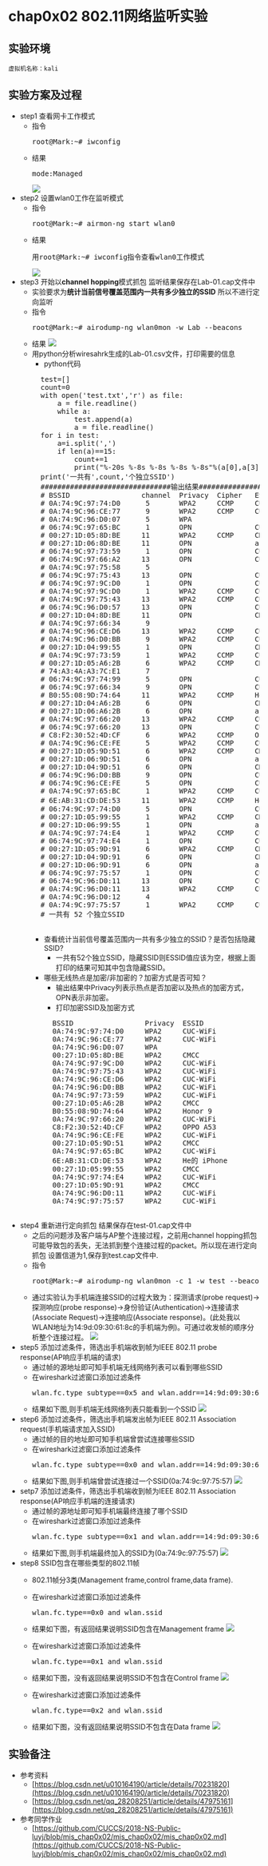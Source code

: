 # chap0x02 802.11网络监听实验
## 实验环境
	虚拟机名称：kali
## 实验方案及过程
* step1 查看网卡工作模式
	* 指令
		<pre>root@Mark:~# iwconfig</pre>
	* 结果
		<pre>mode:Managed</pre>	
		![](/image/iwconfig.png)
* step2 设置wlan0工作在监听模式
	* 指令
		<pre>root@Mark:~# airmon-ng start wlan0</pre>
	* 结果
		<pre>用root@Mark:~# iwconfig指令查看wlan0工作模式</pre>
		![](/image/airmon-ng.png)
* step3 开始以**channel hopping**模式抓包 监听结果保存在Lab-01.cap文件中
	* 实验要求为**统计当前信号覆盖范围内一共有多少独立的SSID** 所以不进行定向监听
	* 指令
		<pre>root@Mark:~# airodump-ng wlan0mon -w Lab --beacons</pre>
	* 结果
		![](/image/airodump-ng.png)
	* 用python分析wiresahrk生成的Lab-01.csv文件，打印需要的信息
		* python代码
		<pre>
		test=[]
		count=0
		with open('test.txt','r') as file:
		    a = file.readline()
		    while a:
		        test.append(a)
		        a = file.readline()
		for i in test:
		    a=i.split(',')
		    if len(a)==15:
		        count+=1
		        print("%-20s %-8s %-8s %-8s %-8s"%(a[0],a[3],a[5],a[6],a[13]))
		print('一共有',count,'个独立SSID')
		###############################输出结果#######################################
		# BSSID                 channel  Privacy  Cipher   ESSID  
		# 0A:74:9C:97:74:D0      5       WPA2     CCMP     CUC-WiFi
		# 0A:74:9C:96:CE:77      9       WPA2     CCMP     CUC-WiFi
		# 0A:74:9C:96:D0:07      5       WPA                      
		# 06:74:9C:97:65:BC      1       OPN               CUC-Guest
		# 00:27:1D:05:8D:BE     11       WPA2     CCMP     CMCC   
		# 00:27:1D:06:8D:BE     11       OPN               and-Business
		# 06:74:9C:97:73:59      1       OPN               CUC-Guest
		# 06:74:9C:97:66:A2     13       OPN               CUC-Guest
		# 0A:74:9C:97:75:58      5                                
		# 06:74:9C:97:75:43     13       OPN               CUC-Guest
		# 06:74:9C:97:9C:D0      1       OPN               CUC-Guest
		# 0A:74:9C:97:9C:D0      1       WPA2     CCMP     CUC-WiFi
		# 0A:74:9C:97:75:43     13       WPA2     CCMP     CUC-WiFi
		# 06:74:9C:96:D0:57     13       OPN               CUC-Guest
		# 00:27:1D:04:8D:BE     11       OPN               CMCC-WEB
		# 0A:74:9C:97:66:34      9                                
		# 0A:74:9C:96:CE:D6     13       WPA2     CCMP     CUC-WiFi
		# 0A:74:9C:96:D0:BB      9       WPA2     CCMP     CUC-WiFi
		# 00:27:1D:04:99:55      1       OPN               CMCC-WEB
		# 0A:74:9C:97:73:59      1       WPA2     CCMP     CUC-WiFi
		# 00:27:1D:05:A6:2B      6       WPA2     CCMP     CMCC   
		# 74:A3:4A:A3:7C:E1      7                                
		# 06:74:9C:97:74:99      5       OPN               CUC-Guest
		# 06:74:9C:97:66:34      9       OPN               CUC-Guest
		# B0:55:08:9D:74:64     11       WPA2     CCMP     Honor 9
		# 00:27:1D:04:A6:2B      6       OPN               CMCC-WEB
		# 00:27:1D:06:A6:2B      6       OPN               and-Business
		# 0A:74:9C:97:66:20     13       WPA2     CCMP     CUC-WiFi
		# 06:74:9C:97:66:20     13       OPN               CUC-Guest
		# C8:F2:30:52:4D:CF      6       WPA2     CCMP     OPPO A53
		# 0A:74:9C:96:CE:FE      5       WPA2     CCMP     CUC-WiFi
		# 00:27:1D:05:9D:51      6       WPA2     CCMP     CMCC   
		# 00:27:1D:06:9D:51      6       OPN               and-Business
		# 00:27:1D:04:9D:51      6       OPN               CMCC-WEB
		# 06:74:9C:96:D0:BB      9       OPN               CUC-Guest
		# 06:74:9C:96:CE:FE      5       OPN               CUC-Guest
		# 0A:74:9C:97:65:BC      1       WPA2     CCMP     CUC-WiFi
		# 6E:AB:31:CD:DE:53     11       WPA2     CCMP     He的 iPhone
		# 06:74:9C:97:74:D0      5       OPN               CUC-Guest
		# 00:27:1D:05:99:55      1       WPA2     CCMP     CMCC   
		# 00:27:1D:06:99:55      1       OPN               and-Business
		# 0A:74:9C:97:74:E4      1       WPA2     CCMP     CUC-WiFi
		# 06:74:9C:97:74:E4      1       OPN               CUC-Guest
		# 00:27:1D:05:9D:91      6       WPA2     CCMP     CMCC   
		# 00:27:1D:04:9D:91      6       OPN               CMCC-WEB
		# 00:27:1D:06:9D:91      6       OPN               and-Business
		# 06:74:9C:97:75:57      1       OPN               CUC-Guest
		# 06:74:9C:96:D0:11     13       OPN               CUC-Guest
		# 0A:74:9C:96:D0:11     13       WPA2     CCMP     CUC-WiFi
		# 0A:74:9C:96:D0:12      4                                
		# 0A:74:9C:97:75:57      1       WPA2     CCMP     CUC-WiFi
		# 一共有 52 个独立SSID
		</pre>
		* 查看统计当前信号覆盖范围内一共有多少独立的SSID？是否包括隐藏SSID?
			* 一共有52个独立SSID，隐藏SSID则ESSID值应该为空，根据上面打印的结果可知其中包含隐藏SSID。
		* 哪些无线热点是加密/非加密的？加密方式是否可知？
			* 输出结果中Privacy列表示热点是否加密以及热点的加密方式，OPN表示非加密。
			* 打印加密SSID及加密方式
			<pre>
			BSSID                 Privacy  ESSID  
			0A:74:9C:97:74:D0     WPA2     CUC-WiFi
			0A:74:9C:96:CE:77     WPA2     CUC-WiFi
			0A:74:9C:96:D0:07     WPA             
			00:27:1D:05:8D:BE     WPA2     CMCC   
			0A:74:9C:97:9C:D0     WPA2     CUC-WiFi
			0A:74:9C:97:75:43     WPA2     CUC-WiFi
			0A:74:9C:96:CE:D6     WPA2     CUC-WiFi
			0A:74:9C:96:D0:BB     WPA2     CUC-WiFi
			0A:74:9C:97:73:59     WPA2     CUC-WiFi
			00:27:1D:05:A6:2B     WPA2     CMCC   
			B0:55:08:9D:74:64     WPA2     Honor 9
			0A:74:9C:97:66:20     WPA2     CUC-WiFi
			C8:F2:30:52:4D:CF     WPA2     OPPO A53
			0A:74:9C:96:CE:FE     WPA2     CUC-WiFi
			00:27:1D:05:9D:51     WPA2     CMCC   
			0A:74:9C:97:65:BC     WPA2     CUC-WiFi
			6E:AB:31:CD:DE:53     WPA2     He的 iPhone
			00:27:1D:05:99:55     WPA2     CMCC   
			0A:74:9C:97:74:E4     WPA2     CUC-WiFi
			00:27:1D:05:9D:91     WPA2     CMCC   
			0A:74:9C:96:D0:11     WPA2     CUC-WiFi
			0A:74:9C:97:75:57     WPA2     CUC-WiFi 
			</pre>
* step4 重新进行定向抓包 结果保存在test-01.cap文件中
	* 之后的问题涉及客户端与AP整个连接过程，之前用channel hopping抓包可能导致包的丢失，无法抓到整个连接过程的packet。所以现在进行定向抓包 设置信道为1,保存到test.cap文件中.
	* 指令
		<pre>root@Mark:~# airodump-ng wlan0mon -c 1 -w test --beacons</pre>
	* 通过实验认为手机端连接SSID的过程大致为：探测请求(probe request)->探测响应(probe response)->身份验证(Authentication)->连接请求(Associate Request)->连接响应(Associate response)。(此处我以WLAN地址为14:9d:09:30:61:8c的手机端为例)。可通过收发帧的顺序分析整个连接过程。
		![](/image/Mark.png)
* step5 添加过滤条件，筛选出手机端收到帧为IEEE 802.11 probe response(AP响应手机端的请求)
	* 通过帧的源地址即可知手机端无线网络列表可以看到哪些SSID
	* 在wireshark过滤窗口添加过滤条件
		<pre>wlan.fc.type_subtype==0x5 and wlan.addr==14:9d:09:30:61:8c</pre>
	* 结果如下图,则手机端无线网络列表只能看到一个SSID
		![](/image/ls-SSID.png)
* step6 添加过滤条件，筛选出手机端发出帧为IEEE 802.11 Association request(手机端请求加入SSID)
	* 通过帧的目的地址即可知手机端曾尝试连接哪些SSID
	* 在wireshark过滤窗口添加过滤条件
		<pre>wlan.fc.type_subtype==0x0 and wlan.addr==14:9d:09:30:61:8c</pre>
	* 结果如下图,则手机端曾尝试连接过一个SSID(0a:74:9c:97:75:57)
		![](/image/ls2-SSID.png)
* setp7 添加过滤条件，筛选出手机端收到帧为IEEE 802.11 Association response(AP响应手机端的连接请求)
	* 通过帧的源地址即可知手机端最终连接了哪个SSID
	* 在wireshark过滤窗口添加过滤条件
		<pre>wlan.fc.type_subtype==0x1 and wlan.addr==14:9d:09:30:61:8c</pre>
	* 结果如下图,则手机端最终加入的SSID为(0a:74:9c:97:75:57)
		![](/image/ls3-SSID.png)
* step8 SSID包含在哪些类型的802.11帧
	* 802.11帧分3类(Management frame,control frame,data frame).

	* 在wireshark过滤窗口添加过滤条件
		<pre>wlan.fc.type==0x0 and wlan.ssid</pre>
	* 结果如下图，有返回结果说明SSID包含在Management frame
		![](/image/Management-frame.png)

	* 在wireshark过滤窗口添加过滤条件
		<pre>wlan.fc.type==0x1 and wlan.ssid</pre>
	* 结果如下图，没有返回结果说明SSID不包含在Control frame
		![](/image/Control-frame.png)

	* 在wireshark过滤窗口添加过滤条件
		<pre>wlan.fc.type==0x2 and wlan.ssid</pre>
	* 结果如下图，没有返回结果说明SSID不包含在Data frame
		![](/image/Data-frame.png)
## 实验备注
* 参考资料
	* [https://blog.csdn.net/u010164190/article/details/70231820](https://blog.csdn.net/u010164190/article/details/70231820)
	* [https://blog.csdn.net/qq_28208251/article/details/47975161](https://blog.csdn.net/qq_28208251/article/details/47975161)
* 参考同学作业
	* [https://github.com/CUCCS/2018-NS-Public-luyj/blob/mis_chap0x02/mis_chap0x02/mis_chap0x02.md](https://github.com/CUCCS/2018-NS-Public-luyj/blob/mis_chap0x02/mis_chap0x02/mis_chap0x02.md)

